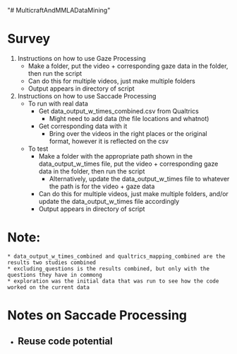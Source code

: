 "# MulticraftAndMMLADataMining" 

# Survey 
1. Instructions on how to use Gaze Processing
    * Make a folder, put the video + corresponding gaze data in the folder, then run the script 
    * Can do this for multiple videos, just make multiple folders 
    * Output appears in directory of script 
2. Instructions on how to use Saccade Processing 
    * To run with real data 
        - Get data_output_w_times_combined.csv from Qualtrics 
            - Might need to add data (the file locations and whatnot)
        - Get corresponding data with it 
            - Bring over the videos in the right places or the original format, however it is reflected on the csv
    * To test
        - Make a folder with the appropriate path shown in the data_output_w_times file, put the video + corresponding gaze data in the folder, then run the script 
            - Alternatively, update the data_output_w_times file to whatever the path is for the video + gaze data
        - Can do this for multiple videos, just make multiple folders, and/or update the data_output_w_times file accordingly
        - Output appears in directory of script 

# Note: 
    * data_output_w_times_combined and qualtrics_mapping_combined are the results two studies combined
    * excluding_questions is the results combined, but only with the questions they have in commong 
    * exploration was the initial data that was run to see how the code worked on the current data  

# Notes on Saccade Processing 
* Reuse code potential 
    - 